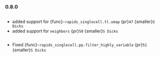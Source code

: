 ### 0.8.0

```{rubric} Features
```

* added support for {func}`~rapids_singlecell.tl.umap` {pr}`47` {smaller}`S Dicks`
* added support for `neighbors` {pr}`50` {smaller}`S Dicks`


```{rubric} Bug fixes
```

* Fixed {func}`~rapids_singlecell.pp.filter_highly_variable` {pr}`51` {smaller}`S Dicks`
